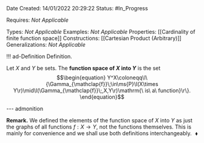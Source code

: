 <br />
<br />

Date Created: 14/01/2022 20:29:22
Status: #In_Progress

Requires: _Not Applicable_

Types: _Not Applicable_
Examples: _Not Applicable_
Properties: [[Cardinality of finite function space]]
Constructions: [[Cartesian Product (Arbitrary)]]
Generalizations: _Not Applicable_

!!! ad-Definition Definition.

Let $X$ and $Y$ be sets. The **function space of $X$ into $Y$** is the set
$$\begin{equation}
    Y^X\coloneqq\l\{\Gamma_{\mathclap{f}}\;\in\ms{P}\l(X\times Y\r)\mid\l(\Gamma_{\mathclap{f}}\;,X,Y\r)\mathrm{\ is\ a\ function}\r\}.
\end{equation}$$

--- admonition

**Remark.** We defined the elements of the function space of $X$ into $Y$ as just the graphs of all functions $f:X\to Y$, not the functions themselves. This is mainly for convenience and we shall use both definitions interchangeably.<span style="float:right;">$\blacklozenge$</span>
